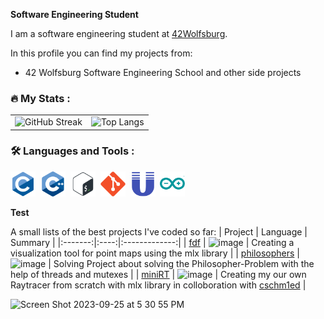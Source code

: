 
**Software Engineering Student**

I am a software engineering student at [42Wolfsburg](https://42wolfsburg.de).

In this profile you can find my projects from:
  * 42 Wolfsburg Software Engineering School and other side projects

### :fire: My Stats :
<!--
![GitHub Streak](http://github-readme-streak-stats.herokuapp.com?user=NULL-Term1nat0r&theme=merko&mode=weekly&card_width=400)
![Top Langs](https://github-readme-stats.vercel.app/api/top-langs/?username=NULL-Term1nat0r&layout=compact&theme=vision-friendly-dark)
-->
<table>
  <tr>
    <td>
      <img src="http://github-readme-streak-stats.herokuapp.com?user=NULL-Term1nat0r&theme=merko&mode=weekly&card_width=400" alt="GitHub Streak" />
    </td>
    <td>
      <img src="https://github-readme-stats.vercel.app/api/top-langs/?username=NULL-Term1nat0r&layout=compact&theme=vision-friendly-dark" alt="Top Langs" />
    </td>
  </tr>
</table>

<!--
![NULL-Term1nat0r's Stats](https://github-readme-stats.vercel.app/api?username=NULL-Term1nat0r&theme=vue-dark&show_icons=true&hide_border=true&count_private=true)
![NULL-Term1nat0r's Streak](https://github-readme-streak-stats.herokuapp.com/?user=NULL-Term1nat0r&theme=vue-dark&hide_border=true)
![NULL-Term1nat0r's Top Languages](https://github-readme-stats.vercel.app/api/top-langs/?username=NULL-Term1nat0r&theme=vue-dark&show_icons=true&hide_border=true&layout=compact)
-->





### :hammer_and_wrench: Languages and Tools :
<div>
  <img src="https://github.com/devicons/devicon/blob/master/icons/c/c-original.svg" title="C" alt="Java" width="40" height="40"/>&nbsp;
  <img src="https://github.com/devicons/devicon/blob/master/icons/cplusplus/cplusplus-original.svg" title="C++" alt="Java" width="40" height="40"/>&nbsp;
  <img src="https://github.com/devicons/devicon/blob/master/icons/bash/bash-original.svg" title="Bash" alt="Bash" width="40" height="40"/>&nbsp;
  <img src="https://github.com/devicons/devicon/blob/master/icons/git/git-original.svg" title="Git" alt="Git" width="40" height="40"/>&nbsp;
  <img src="https://github.com/devicons/devicon/blob/master/icons/unix/unix-original.svg" title="Unix" alt="Unix width="40" height="40"/>&nbsp;
  <img src="https://github.com/devicons/devicon/blob/master/icons/arduino/arduino-original.svg" title="Arduino" alt="Arduino" width="40" height="40"/>&nbsp;
  

</div>

**Test**

A small lists of the best projects I've coded so far:
| Project | Language | Summary |
|:-------:|:----:|:-------------:|
| [fdf](https://github.com/NULL-Term1nat0r/FdF) | ![image](https://img.shields.io/badge/C-00599C?style=for-thebadge&logo=c&logoColor=white) | Creating a visualization tool for point maps using the mlx library | 
| [philosophers](https://github.com/NULL-Term1nat0r/Philosohpers.git) | ![image](https://img.shields.io/badge/C-00599C?style=for-thebadge&logo=c&logoColor=white) | Solving Project about solving the Philosopher-Problem with the help of threads and mutexes | 
| [miniRT](https://github.com/NULL-Term1nat0r/miniRT.git) | ![image](https://img.shields.io/badge/C-00599C?style=for-thebadge&logo=c&logoColor=white) | Creating my our own Raytracer from scratch with  mlx library in colloboration with [cschm1ed](https://github.com/cschm1ed) | 

<img width="1220" alt="Screen Shot 2023-09-25 at 5 30 55 PM" src="https://github.com/NULL-Term1nat0r/NULL-Term1nat0r/assets/109620716/7e4be05c-692d-4238-bef0-c11d9d3a76cc">




<!--
**NULL-Term1nat0r/NULL-Term1nat0r** is a ✨ _special_ ✨ repository because its `README.md` (this file) appears on your GitHub profile.

Here are some ideas to get you started:

- 🔭 I’m currently working on ...
- 🌱 I’m currently learning ...
- 👯 I’m looking to collaborate on ...
- 🤔 I’m looking for help with ...
- 💬 Ask me about ...
- 📫 How to reach me: ...
- 😄 Pronouns: ...
- ⚡ Fun fact: ...
-->

